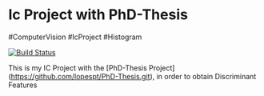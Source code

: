 Ic Project with PhD-Thesis
==========
 
 #ComputerVision #IcProject #Histogram

[![Build Status](https://drone.io/github.com/lopespt/PhD-Thesis/status.png)](https://drone.io/github.com/lopespt/PhD-Thesis/latest)

This is my IC Project with the [PhD-Thesis Project] (https://github.com/lopespt/PhD-Thesis.git), in order to obtain Discriminant Features

